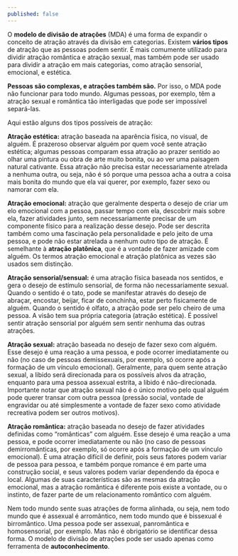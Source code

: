 ```yaml
---
published: false
---
```

O **modelo de divisão de atrações** (MDA) é uma forma de expandir o conceito de atração através da divisão em categorias. Existem **vários tipos** de atração que as pessoas podem sentir. É mais comumente utilizado para dividir atração romântica e atração sexual, mas também pode ser usado para dividir a atração em mais categorias, como atração sensorial, emocional, e estética. 

**Pessoas são complexas, e atrações também são.** Por isso, o MDA pode não funcionar para todo mundo. Algumas pessoas, por exemplo, têm a atração sexual e romântica tão interligadas que pode ser impossível separá-las. 

Aqui estão alguns dos tipos possíveis de atração:

**Atração estética:** atração baseada na aparência física, no visual, de alguém. É prazeroso observar alguém por quem você sente atração estética; algumas pessoas comparam essa atração ao prazer sentido ao olhar uma pintura ou obra de arte muito bonita, ou ao ver uma paisagem natural cativante. Essa atração não precisa estar necessariamente atrelada a nenhuma outra, ou seja, não é só porque uma pessoa acha a outra a coisa mais bonita do mundo que ela vai querer, por exemplo, fazer sexo ou namorar com ela.

**Atração emocional:** atração que geralmente desperta o desejo de criar um elo emocional com a pessoa, passar tempo com ela, descobrir mais sobre ela, fazer atividades junto, sem necessariamente precisar de um componente físico para a realização desse desejo. Pode ser descrita também como uma fascinação pela personalidade e pelo jeito de uma pessoa, e pode não estar atrelada a nenhum outro tipo de atração. É semelhante à **atração platônica**, que é a vontade de fazer amizade com alguém. Os termos atração emocional e atração platônica as vezes são usados sem distinção. 

**Atração sensorial/sensual:** é uma atração física baseada nos sentidos, e gera o desejo de estímulo sensorial, de forma não necessariamente sexual. Quando o sentido é o tato, pode se manifestar através do desejo de abraçar, encostar, beijar, ficar de conchinha, estar perto fisicamente de alguém. Quando o sentido é olfato, a atração pode ser pelo cheiro de uma pessoa. A visão tem sua própria categoria (atração estética). É possível sentir atração sensorial por alguém sem sentir nenhuma das outras atrações.  

**Atração sexual:** atração baseada no desejo de fazer sexo com alguém. Esse desejo é uma reação a uma pessoa, e pode ocorrer imediatamente ou não (no caso de pessoas demissexuais, por exemplo, só ocorre após a formação de um vínculo emocional). Geralmente, para quem sente atração sexual, a libido será direcionada para os possíveis alvos da atração, enquanto para uma pessoa assexual estrita, a libido é não-direcionada. Importante notar que atração sexual não é o único motivo pelo qual alguém pode querer transar com outra pessoa (pressão social, vontade de engravidar ou até simplesmente a vontade de fazer sexo como atividade recreativa podem ser outros motivos).

**Atração romântica:** atração baseada no desejo de fazer atividades definidas como “românticas” com alguém. Esse desejo é uma reação a uma pessoa, e pode ocorrer imediatamente ou não (no caso de pessoas demirromânticas, por exemplo, só ocorre após a formação de um vínculo emocional). É uma atração difícil de definir, pois seus fatores podem variar de pessoa para pessoa, e também porque romance é em parte uma construção social, e seus valores podem variar dependendo da época e local. Algumas de suas características são as mesmas da atração emocional, mas a atração romântica é diferente pois existe a vontade, ou o instinto, de fazer parte de um relacionamento romântico com alguém. 

Nem todo mundo sente suas atrações de forma alinhada, ou seja, nem todo mundo que é assexual é arromântico, nem todo mundo que é bissexual é birromântico. Uma pessoa pode ser assexual, panromântica e homosensorial, por exemplo. Mas não é obrigatório se identificar dessa forma. O modelo de divisão de atrações pode ser usado apenas como ferramenta de **autoconhecimento**. 


